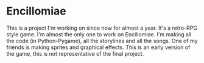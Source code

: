 # Encillomiae
This is a project I'm working on since now for almost a year. It's a retro-RPG style game. I'm almost the only one to work on Encillomiae. I'm making all the code (in Python-Pygame), all the storylines and all the songs. One of my friends is making sprites and graphical effects. This is an early version of the game, this is not representative of the final project.
